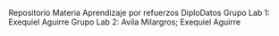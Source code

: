 
Repositorio Materia Aprendizaje por refuerzos DiploDatos
Grupo Lab 1: Exequiel Aguirre
Grupo Lab 2: Avila Milargros; Exequiel Aguirre
